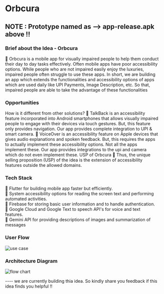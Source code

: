 # Orbcura

## NOTE : Prototype named as --> app-release.apk above !!

### Brief about the Idea - Orbcura
 Orbcura is a mobile app for visually impaired people to help them conduct their day to day tasks effectively. Often mobile apps have poor accessibility options. While people who are not impaired easily enjoy the luxuries, impaired people often struggle to use these apps. In short, we are building an app which extends the functionalities and accessibility options of apps which are used daily like UPI Payments, Image Description, etc. So that, impaired people are able to take the advantage of these functionalities


### Opportunities
How is it different from other solutions?
 TalkBack is an accessibility feature incorporated into Android smartphones that allows
visually impaired people to engage with their devices via touch gestures. But, this feature
only provides navigation. Our app provides complete integration to UPI & smart camera.
 VoiceOver is an accessibility feature on Apple devices that gives audio explanations and
spoken feedback. But, this requires the apps to actually implement these accessibility
options. Not all the apps implement these. Our app provides integrations to the upi and camera which
do not even implement these.
USP of Orbcura
 Thus, the unique selling proposition (USP) of the idea is the extension of accessibility
features outside the allowed domains.

### Tech Stack
 Flutter for building mobile app faster but efficiently.<br/>
 System accessibility options for reading the screen text and performing automated activities.<br/>
 Firebase for storing basic user information and to handle authentication.<br/>
 Google Cloud and Google Text to speech API's for voice and text features.<br/>
 Gemini API for providing descriptions of images and summarization of messages<br/>

### User Flow
![use case](https://github.com/user-attachments/assets/e035fafc-9cd9-4fbc-9b63-1ca4422f7585)

### Architecture Diagram
![flow chart](https://github.com/user-attachments/assets/c133bb40-7938-4460-a013-6441750b1569)


---- we are currently building thia idea. So kindly share you feedback if this idea finds you helpful !!
